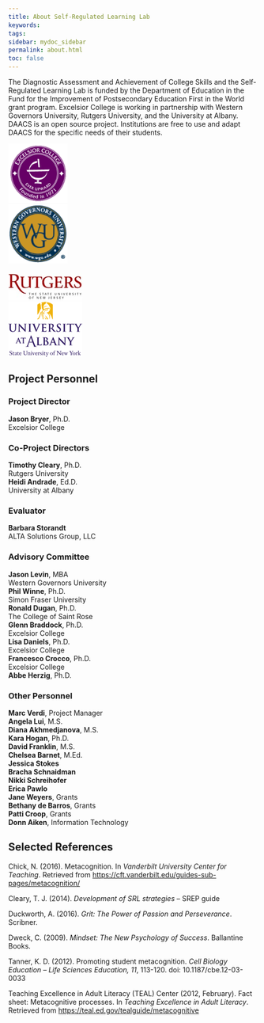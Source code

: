 ```yaml
---
title: About Self-Regulated Learning Lab
keywords: 
tags: 
sidebar: mydoc_sidebar
permalink: about.html
toc: false
---
```


The Diagnostic Assessment and Achievement of College Skills and the Self-Regulated Learning Lab is funded by the Department of Education in the Fund for the Improvement of Postsecondary Education First in the World grant program. Excelsior College is working in partnership with Western Governors University, Rutgers University, and the University at Albany. DAACS is an open source project. Institutions are free to use and adapt DAACS for the specific needs of their students.

<div class="container">
<div class="row">
<div class="col-md-3 col-sm-6 text-center vcenter"><img src="images/Excelsior.png" width="120"></div>
<div class="col-md-3 col-sm-6 text-center vcenter"><img src="images/WGU.png" width="120"></div>
<div class="col-md-3 col-sm-6 text-center vcenter"><br/><img src="images/Rutgers.jpg" width="150"></div>
<div class="col-md-3 col-sm-6 text-center vcenter"><img src="images/UAlbany.png" width="150"></div>
</div>
</div>


## Project Personnel


<div class="container">
<div class="row">

<div class="col-md-4">
<h3>Project Director</h3>
<b>Jason Bryer</b>, Ph.D.<br/>Excelsior College
    		
<h3>Co-Project Directors</h3>
<b>Timothy Cleary</b>, Ph.D.<br/>Rutgers University<br />
<b>Heidi Andrade</b>, Ed.D.<br/>University at Albany
    
<h3>Evaluator</h3>
<b>Barbara Storandt</b><br/>ALTA Solutions Group, LLC
		
</div>

<div class="col-md-4">
<h3>Advisory Committee</h3>
<b>Jason Levin</b>, MBA<br/>Western Governors University<br />
<b>Phil Winne</b>, Ph.D.<br/>Simon Fraser University<br />
<b>Ronald Dugan</b>, Ph.D.<br/>The College of Saint Rose<br />
<b>Glenn Braddock</b>, Ph.D.<br/>Excelsior College<br />
<b>Lisa Daniels</b>, Ph.D.<br/>Excelsior College<br />
<b>Francesco Crocco</b>, Ph.D.<br/>Excelsior College<br />
<b>Abbe Herzig</b>, Ph.D.<br />
</div>

<div class="col-md-4">
<h3>Other Personnel</h3>
<b>Marc Verdi</b>, Project Manager<br />
<b>Angela Lui</b>, M.S.<br />
<b>Diana Akhmedjanova</b>, M.S.<br />
<b>Kara Hogan</b>, Ph.D.<br />
<b>David Franklin</b>, M.S.<br />
<b>Chelsea Barnet</b>, M.Ed.<br />
<b>Jessica Stokes</b> <br />
<b>Bracha Schnaidman</b> <br />
<b>Nikki Schreihofer</b> <br />
<b>Erica Pawlo</b> <br />
<b>Jane Weyers</b>, Grants <br />
<b>Bethany de Barros</b>, Grants <br />
<b>Patti Croop</b>, Grants <br />
<b>Donn Aiken</b>, Information Technology <br />
</div>

</div>
</div><!-- Container -->



## Selected References

Chick, N. (2016). Metacognition. In *Vanderbilt University Center for Teaching*. Retrieved from https://cft.vanderbilt.edu/guides-sub-pages/metacognition/

Cleary, T. J. (2014). *Development of SRL strategies* – SREP guide

Duckworth, A. (2016). *Grit: The Power of Passion and Perseverance*. Scribner. 

Dweck, C. (2009). *Mindset: The New Psychology of Success*. Ballantine Books.

Tanner, K. D. (2012). Promoting student metacognition. *Cell Biology Education – Life Sciences Education, 11*, 113-120. doi: 10.1187/cbe.12-03-0033

Teaching Excellence in Adult Literacy (TEAL) Center (2012, February). Fact sheet: Metacognitive processes. In *Teaching Excellence in Adult Literacy*. Retrieved from https://teal.ed.gov/tealguide/metacognitive


